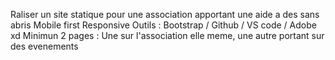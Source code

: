 Raliser un site statique pour une association apportant une aide a des sans abris 
Mobile first
Responsive 
Outils : Bootstrap  / Github / VS code / Adobe xd
Minimun 2 pages : Une sur l'association elle meme, une autre portant sur des evenements

